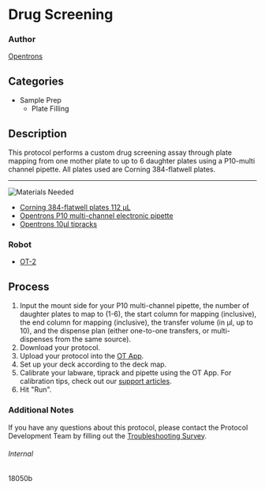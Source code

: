# Drug Screening

### Author
[Opentrons](https://opentrons.com/)

## Categories
* Sample Prep
	* Plate Filling

## Description
This protocol performs a custom drug screening assay through plate mapping from one mother plate to up to 6 daughter plates using a P10-multi channel pipette. All plates used are Corning 384-flatwell plates.

---
![Materials Needed](https://s3.amazonaws.com/opentrons-protocol-library-website/custom-README-images/001-General+Headings/materials.png)

* [Corning 384-flatwell plates 112 µL](https://labware.opentrons.com/corning_384_wellplate_112ul_flat?category=wellPlate)
* [Opentrons P10 multi-channel electronic pipette](https://shop.opentrons.com/collections/ot-2-pipettes/products/8-channel-electronic-pipette)
* [Opentrons 10µl tipracks](https://shop.opentrons.com/collections/opentrons-tips/products/opentrons-10ul-tips)

### Robot
* [OT-2](https://opentrons.com/ot-2)

## Process
1. Input the mount side for your P10 multi-channel pipette, the number of daughter plates to map to (1-6), the start column for mapping (inclusive), the end column for mapping (inclusive), the transfer volume (in µl, up to 10), and the dispense plan (either one-to-one transfers, or multi-dispenses from the same source).
2. Download your protocol.
3. Upload your protocol into the [OT App](https://opentrons.com/ot-app).
4. Set up your deck according to the deck map.
5. Calibrate your labware, tiprack and pipette using the OT App. For calibration tips, check out our [support articles](https://support.opentrons.com/en/collections/1559720-guide-for-getting-started-with-the-ot-2).
6. Hit "Run".

### Additional Notes
If you have any questions about this protocol, please contact the Protocol Development Team by filling out the [Troubleshooting Survey](https://protocol-troubleshooting.paperform.co/).

###### Internal
18050b
